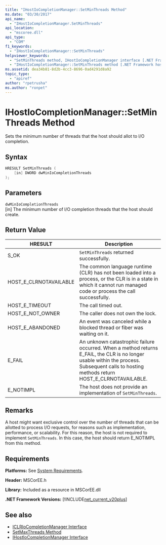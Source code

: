 ```yaml
---
title: "IHostIoCompletionManager::SetMinThreads Method"
ms.date: "03/30/2017"
api_name: 
  - "IHostIoCompletionManager.SetMinThreads"
api_location: 
  - "mscoree.dll"
api_type: 
  - "COM"
f1_keywords: 
  - "IHostIoCompletionManager::SetMinThreads"
helpviewer_keywords: 
  - "SetMinThreads method, IHostIoCompletionManager interface [.NET Framework hosting]"
  - "IHostIoCompletionManager::SetMinThreads method [.NET Framework hosting]"
ms.assetid: dea34b81-8d2b-4cc3-8696-0ad4291d8a92
topic_type: 
  - "apiref"
author: "rpetrusha"
ms.author: "ronpet"
---
```

# IHostIoCompletionManager::SetMinThreads Method
Sets the minimum number of threads that the host should allot to I/O completion.  
  
## Syntax  
  
```cpp  
HRESULT SetMinThreads (  
    [in] DWORD dwMinIoCompletionThreads  
);  
```  
  
## Parameters  
 `dwMinIoCompletionThreads`  
 [in] The minimum number of I/O completion threads that the host should create.  
  
## Return Value  
  
|HRESULT|Description|  
|-------------|-----------------|  
|S_OK|`SetMinThreads` returned successfully.|  
|HOST_E_CLRNOTAVAILABLE|The common language runtime (CLR) has not been loaded into a process, or the CLR is in a state in which it cannot run managed code or process the call successfully.|  
|HOST_E_TIMEOUT|The call timed out.|  
|HOST_E_NOT_OWNER|The caller does not own the lock.|  
|HOST_E_ABANDONED|An event was canceled while a blocked thread or fiber was waiting on it.|  
|E_FAIL|An unknown catastrophic failure occurred. When a method returns E_FAIL, the CLR is no longer usable within the process. Subsequent calls to hosting methods return HOST_E_CLRNOTAVAILABLE.|  
|E_NOTIMPL|The host does not provide an implementation of `SetMinThreads`.|  
  
## Remarks  
 A host might want exclusive control over the number of threads that can be allotted to process I/O requests, for reasons such as implementation, performance, or scalability. For this reason, the host is not required to implement `SetMinThreads`. In this case, the host should return E_NOTIMPL from this method.  
  
## Requirements  
 **Platforms:** See [System Requirements](../../../../docs/framework/get-started/system-requirements.md).  
  
 **Header:** MSCorEE.h  
  
 **Library:** Included as a resource in MSCorEE.dll  
  
 **.NET Framework Versions:** [!INCLUDE[net_current_v20plus](../../../../includes/net-current-v20plus-md.md)]  
  
## See also

- [ICLRIoCompletionManager Interface](../../../../docs/framework/unmanaged-api/hosting/iclriocompletionmanager-interface.md)
- [SetMaxThreads Method](../../../../docs/framework/unmanaged-api/hosting/ihostiocompletionmanager-setmaxthreads-method.md)
- [IHostIoCompletionManager Interface](../../../../docs/framework/unmanaged-api/hosting/ihostiocompletionmanager-interface.md)
